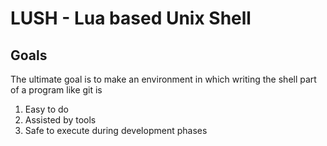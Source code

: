 # LUSH - Lua based Unix Shell

## Goals

The ultimate goal is to make an environment in which writing the shell part of a program like git is
1. Easy to do
2. Assisted by tools
3. Safe to execute during development phases
